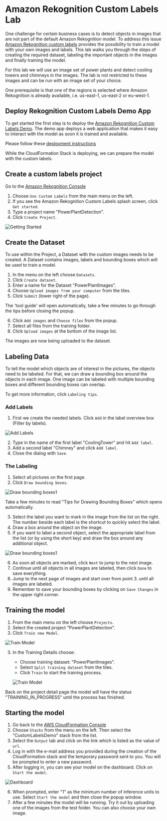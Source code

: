 # Amazon Rekognition Custom Labels Lab

One challenge for certain business cases is to detect objects in images that are not part of the default Amazon Rekognition model. To address this issue [Amazon Rekognition custom labels](https://aws.amazon.com/rekognition/custom-labels-features/) provides the possibility to train a model with your own images and labels. This lab walks you through the steps of creating the required dataset, labeling the important objects in the images and finally training the model.

For this lab we will use an image set of power plants and detect cooling towers and chimneys in the images. The lab is not restricted to these images and can be run with an image set of your choice.

One prerequisite is that one of the regions is selected where Amazon Rekognition is already available, i.e. us-east-1, us-east-2 or eu-west-1.

## Deploy Rekognition Custom Labels Demo App

To get started the first step is to deploy the [Amazon Rekognition Custom Labels Demo](https://github.com/aws-samples/amazon-rekognition-custom-labels-demo). The demo app deploys a web application that makes it easy to interact with the model as soon it is trained and available.

Please follow these [deployment instructions](https://github.com/SaschaRodekamp/amazon-rekognition-custom-labels-demo#deployment)

While the CloudFormation Stack is deploying, we can prepare the model with the custom labels.

## Create a custom labels project

Go to the [Amazon Rekognition Console](https://console.aws.amazon.com/rekognition/home?)

1. Choose `Use Custom Labels` from the main menu on the left.
2. If you see the Amazon Rekognition Custom Labels splash screen, click `Get started`.
3. Type a project name "PowerPlantDetection".
4. Click `Create Project`.

![Getting Started](docs/starting-point.png "")

## Create the Dataset

To use within the Project, a Dataset with the custom images needs to be created. A Dataset contains images, labels and bounding boxes which will be used to train a model.

1. In the menu on the left choose `Datasets`.
2. Click `Create dataset`.
3. Enter a name for the Dataset "PowerPlantImages".
4. Choose `Upload images from your computer` from the tiles.
5. Click `Submit` (lower right of the page).

The 'tool guide' will open automatically, take a few minutes to go through the tips before closing the popup.

6. Click `Add images` and `Choose files` from the popup.
7. Select all files from the training folder.
8. Click `Upload images` at the bottom of the image list.

The images are now being uploaded to the dataset.

## Labeling Data

To tell the model which objects are of interest in the pictures, the objects need to be labeled. For that, we can draw a bounding box around the objects in each image. One image can be labeled with multiple bounding boxes and different bounding boxes can overlap.

To get more information, click `Labeling tips`.

### Add Labels

1. First we create the needed labels. Click `Add` in the label overview box (Filter by labels).  

![Add Labels](docs/add-labels1.png "Add Labels")

2. Type in the name of the first label "CoolingTower" and hit `Add label`.
3. Add a second label "Chimney" and click `Add label`.
4. Close the dialog with `Save`.

### The Labeling

1. Select all pictures on the first page.
2. Click `Draw bounding boxes`.

![Draw bounding boxes1](docs/draw-boundingboxes.png "Draw bounding boxes1")

Take a few minutes to read "Tips for Drawing Bounding Boxes" which opens automatically.

3. Select the label you want to mark in the image from the list on the right. The number beside each label is the shortcut to quickly select the label.
4. Draw a box around the object on the image.
5. If you want to label a second object, select the appropriate label from the list (or by using the short key) and draw the box around any additional object.

![Draw bounding boxes1](docs/draw-boundingboxes2.png "Draw bounding boxes1")

6. As soon all objects are marked, click `Next` to jump to the next image.
7. Continue until all objects in all images are labeled, then click `Done` to save everything.
8. Jump to the next page of images and start over from point 3. until all images are labeled.
9. Remember to save your bounding boxes by clicking on `Save Changes` in the upper right corner.

## Training the model

1. From the main menu on the left choose `Projects`.
2. Select the created project "PowerPlantDetection".
2. Click `Train new Model`.

![Train Model](docs/train-model1.png "Train Model")

3. In the Training Details choose:
    - Choose training dataset: "PowerPlantImages".
    - Select `Split training dataset` from the tiles.
    - Click `Train` to start the training process.

    ![Train Model](docs/train-model2.png "Train Model")
  
Back on the project detail page the model will have the status "TRAINING_IN_PROGRESS" until the process has finished.

## Starting the model

1. Go back to the [AWS CloudFormation Console](https://console.aws.amazon.com/cloudformation/home?)
2. Choose `Stacks` from the menu on the left. Then select the "CustomLabelsDemo" stack from the list.
3. Select the `Output` tab and click on the link which is listed as the value of `url`.
4. Log in with the e-mail address you provided during the creation of the CloudFormation stack and the temporary password sent to you. You will be prompted to enter a new password.
5. After logging in, you can see your model on the dashboard. Click on `Start the model`.

![Dashboard](docs/dashboard1.png "Dashboard")

6. When prompted, enter "1" as the minimum number of inference units to use. Select `Start the model` and then close the popup window.
7. After a few minutes the model will be running. Try it out by uploading one of the images from the test folder. You can also choose your own image.
